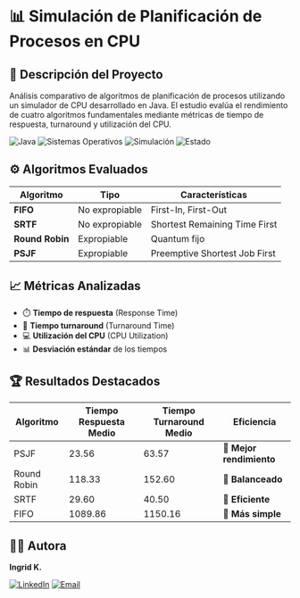 # 📊 Simulación de Planificación de Procesos en CPU

## 🎯 Descripción del Proyecto
Análisis comparativo de algoritmos de planificación de procesos utilizando un simulador de CPU desarrollado en Java. El estudio evalúa el rendimiento de cuatro algoritmos fundamentales mediante métricas de tiempo de respuesta, turnaround y utilización del CPU.

![Java](https://img.shields.io/badge/Java-JRE%208+-orange?style=flat-square&logo=java)
![Sistemas Operativos](https://img.shields.io/badge/Sistemas-Operativos%20II-blue?style=flat-square)
![Simulación](https://img.shields.io/badge/Estudio-Simulación-green?style=flat-square)
![Estado](https://img.shields.io/badge/Estado-Completado-success?style=flat-square)

## ⚙️ Algoritmos Evaluados

| Algoritmo | Tipo | Características |
|-----------|------|-----------------|
| **FIFO** | No expropiable | First-In, First-Out |
| **SRTF** | No expropiable | Shortest Remaining Time First |
| **Round Robin** | Expropiable | Quantum fijo |
| **PSJF** | Expropiable | Preemptive Shortest Job First |

## 📈 Métricas Analizadas

- ⏱️ **Tiempo de respuesta** (Response Time)
- 🔄 **Tiempo turnaround** (Turnaround Time)
- 💻 **Utilización del CPU** (CPU Utilization)
- 📊 **Desviación estándar** de los tiempos

## 🏆 Resultados Destacados

| Algoritmo | Tiempo Respuesta Medio | Tiempo Turnaround Medio | Eficiencia |
|-----------|------------------------|-------------------------|------------|
| PSJF | 23.56 | 63.57 | 🥇 **Mejor rendimiento** |
| Round Robin | 118.33 | 152.60 | 🥈 **Balanceado** |
| SRTF | 29.60 | 40.50 | 🥈 **Eficiente** |
| FIFO | 1089.86 | 1150.16 | 🥉 **Más simple** |

## 👩‍💻 Autora

**Ingrid K.**  

[![LinkedIn](https://img.shields.io/badge/LinkedIn-0A66C2?style=for-the-badge&logo=linkedin&logoColor=white)](https://linkedin.com/in/ingrid-k)
[![Email](https://img.shields.io/badge/Email-D14836?style=for-the-badge&logo=gmail&logoColor=white)](mailto:ingridkaufmannok@gmail.com)
